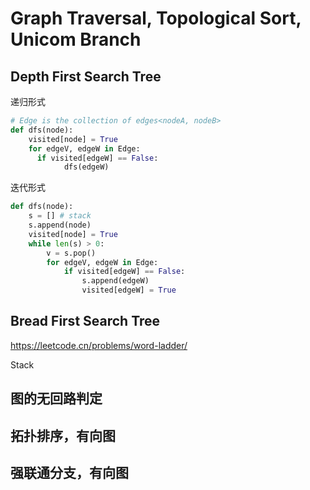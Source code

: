 

# Graph Traversal, Topological Sort, Unicom Branch

## Depth First Search Tree

递归形式

```python
# Edge is the collection of edges<nodeA, nodeB>
def dfs(node):
  	visited[node] = True
    for edgeV, edgeW in Edge:
      if visited[edgeW] == False:
        	dfs(edgeW)
```

迭代形式

```python
def dfs(node):
  	s = [] # stack
    s.append(node)
    visited[node] = True
    while len(s) > 0:
      	v = s.pop()
        for edgeV, edgeW in Edge:
          	if visited[edgeW] == False:
              	s.append(edgeW)
                visited[edgeW] = True
```

## Bread First Search Tree

https://leetcode.cn/problems/word-ladder/

Stack

## 图的无回路判定



## 拓扑排序，有向图



## 强联通分支，有向图